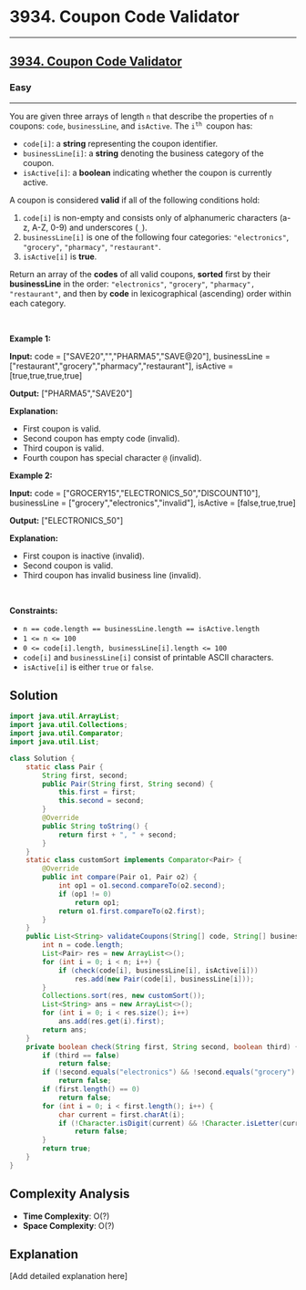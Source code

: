 # 3934. Coupon Code Validator


---

<h2><a href="https://leetcode.com/problems/coupon-code-validator">3934. Coupon Code Validator</a></h2><h3>Easy</h3><hr><p>You are given three arrays of length <code>n</code> that describe the properties of <code>n</code> coupons: <code>code</code>, <code>businessLine</code>, and <code>isActive</code>. The <code>i<sup>th</sup> </code>coupon has:</p>

<ul>
	<li><code>code[i]</code>: a <strong>string</strong> representing the coupon identifier.</li>
	<li><code>businessLine[i]</code>: a <strong>string</strong> denoting the business category of the coupon.</li>
	<li><code>isActive[i]</code>: a <strong>boolean</strong> indicating whether the coupon is currently active.</li>
</ul>

<p>A coupon is considered <strong>valid</strong> if all of the following conditions hold:</p>

<ol>
	<li><code>code[i]</code> is non-empty and consists only of alphanumeric characters (a-z, A-Z, 0-9) and underscores (<code>_</code>).</li>
	<li><code>businessLine[i]</code> is one of the following four categories: <code>&quot;electronics&quot;</code>, <code>&quot;grocery&quot;</code>, <code>&quot;pharmacy&quot;</code>, <code>&quot;restaurant&quot;</code>.</li>
	<li><code>isActive[i]</code> is <strong>true</strong>.</li>
</ol>

<p>Return an array of the <strong>codes</strong> of all valid coupons, <strong>sorted</strong> first by their <strong>businessLine</strong> in the order: <code>&quot;electronics&quot;</code>, <code>&quot;grocery&quot;</code>, <code>&quot;pharmacy&quot;, &quot;restaurant&quot;</code>, and then by <strong>code</strong> in lexicographical (ascending) order within each category.</p>

<p>&nbsp;</p>
<p><strong class="example">Example 1:</strong></p>

<div class="example-block">
<p><strong>Input:</strong> <span class="example-io">code = [&quot;SAVE20&quot;,&quot;&quot;,&quot;PHARMA5&quot;,&quot;SAVE@20&quot;], businessLine = [&quot;restaurant&quot;,&quot;grocery&quot;,&quot;pharmacy&quot;,&quot;restaurant&quot;], isActive = [true,true,true,true]</span></p>

<p><strong>Output:</strong> <span class="example-io">[&quot;PHARMA5&quot;,&quot;SAVE20&quot;]</span></p>

<p><strong>Explanation:</strong></p>

<ul>
	<li>First coupon is valid.</li>
	<li>Second coupon has empty code (invalid).</li>
	<li>Third coupon is valid.</li>
	<li>Fourth coupon has special character <code>@</code> (invalid).</li>
</ul>
</div>

<p><strong class="example">Example 2:</strong></p>

<div class="example-block">
<p><strong>Input:</strong> <span class="example-io">code = [&quot;GROCERY15&quot;,&quot;ELECTRONICS_50&quot;,&quot;DISCOUNT10&quot;], businessLine = [&quot;grocery&quot;,&quot;electronics&quot;,&quot;invalid&quot;], isActive = [false,true,true]</span></p>

<p><strong>Output:</strong> <span class="example-io">[&quot;ELECTRONICS_50&quot;]</span></p>

<p><strong>Explanation:</strong></p>

<ul>
	<li>First coupon is inactive (invalid).</li>
	<li>Second coupon is valid.</li>
	<li>Third coupon has invalid business line (invalid).</li>
</ul>
</div>

<p>&nbsp;</p>
<p><strong>Constraints:</strong></p>

<ul>
	<li><code>n == code.length == businessLine.length == isActive.length</code></li>
	<li><code>1 &lt;= n &lt;= 100</code></li>
	<li><code>0 &lt;= code[i].length, businessLine[i].length &lt;= 100</code></li>
	<li><code>code[i]</code> and <code>businessLine[i]</code> consist of printable ASCII characters.</li>
	<li><code>isActive[i]</code> is either <code>true</code> or <code>false</code>.</li>
</ul>


## Solution

```java
import java.util.ArrayList;
import java.util.Collections;
import java.util.Comparator;
import java.util.List;

class Solution {
    static class Pair {
        String first, second;
        public Pair(String first, String second) {
            this.first = first;
            this.second = second;
        }
        @Override
        public String toString() {
            return first + ", " + second;
        }
    }
    static class customSort implements Comparator<Pair> {
        @Override
        public int compare(Pair o1, Pair o2) {
            int op1 = o1.second.compareTo(o2.second);
            if (op1 != 0)
                return op1;
            return o1.first.compareTo(o2.first);
        }
    }
    public List<String> validateCoupons(String[] code, String[] businessLine, boolean[] isActive) {
        int n = code.length;
        List<Pair> res = new ArrayList<>();
        for (int i = 0; i < n; i++) {
            if (check(code[i], businessLine[i], isActive[i]))
                res.add(new Pair(code[i], businessLine[i]));
        }
        Collections.sort(res, new customSort());
        List<String> ans = new ArrayList<>();
        for (int i = 0; i < res.size(); i++)
            ans.add(res.get(i).first);
        return ans;
    }
    private boolean check(String first, String second, boolean third) {
        if (third == false)
            return false;
        if (!second.equals("electronics") && !second.equals("grocery") && !second.equals("pharmacy") && !second.equals("restaurant"))
            return false;
        if (first.length() == 0)
            return false;
        for (int i = 0; i < first.length(); i++) {
            char current = first.charAt(i);
            if (!Character.isDigit(current) && !Character.isLetter(current) && current != '_')
                return false;
        }
        return true;
    }
}
```

## Complexity Analysis

- **Time Complexity**: O(?)
- **Space Complexity**: O(?)

## Explanation

[Add detailed explanation here]

